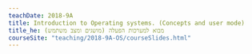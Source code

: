 ```yaml
---
teachDate: 2018-9A
title: Introduction to Operating systems. (Concepts and user mode)
title_he: מבוא למערכות הפעלה (מושגים ומצב משתמש)
courseSite: "teaching/2018-9A-OS/courseSlides.html"
---
```

